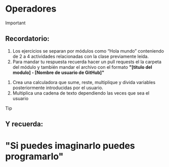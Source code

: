 # Operadores 

>[!IMPORTANT]
>## Recordatorio:
>1. Los ejercicios se separan por módulos como “Hola mundo” conteniendo de 2 a 4 actividades relacionadas con la clase previamente leída. 
>2. Para mandar tu respuesta recuerda hacer un pull requests el la carpeta del módulo y también mandar el archivo con el formato **"[titulo del modulo] - [Nombre de usuario de GitHub]"**

1. Crea una calculadora que sume, reste, multiplique y divida variables posteriormente introducidas por el usuario.
2. Multiplica una cadena de texto dependiendo las veces que sea el usuario

>[!TIP]
>## Y recuerda: 
># "Si puedes imaginarlo puedes programarlo"